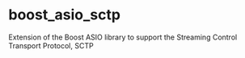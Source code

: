 boost_asio_sctp
===============

Extension of the Boost ASIO library to support the Streaming Control Transport Protocol, SCTP